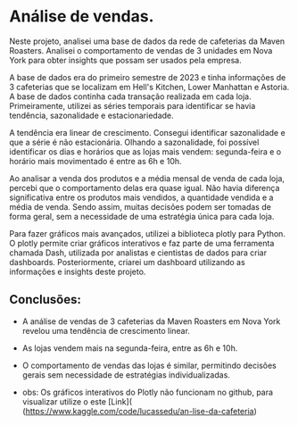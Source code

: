 # Análise de vendas.

Neste projeto, analisei uma base de dados da rede de cafeterias da Maven Roasters. Analisei o comportamento de vendas de 3 unidades em Nova York para obter insights que possam ser usados pela empresa.

A base de dados era do primeiro semestre de 2023 e tinha informações de 3 cafeterias que se localizam em Hell's Kitchen, Lower Manhattan e Astoria. A base de dados continha cada transação realizada em cada loja. Primeiramente, utilizei as séries temporais para identificar se havia tendência, sazonalidade e estacionariedade.

A tendência era linear de crescimento. Consegui identificar sazonalidade e que a série é não estacionária. Olhando a sazonalidade, foi possível identificar os dias e horários que as lojas mais vendem: segunda-feira e o horário mais movimentado é entre as 6h e 10h.

Ao analisar a venda dos produtos e a média mensal de venda de cada loja, percebi que o comportamento delas era quase igual. Não havia diferença significativa entre os produtos mais vendidos, a quantidade vendida e a média de venda. Sendo assim, muitas decisões podem ser tomadas de forma geral, sem a necessidade de uma estratégia única para cada loja.

Para fazer gráficos mais avançados, utilizei a biblioteca plotly para Python. O plotly permite criar gráficos interativos e faz parte de uma ferramenta chamada Dash, utilizada por analistas e cientistas de dados para criar dashboards. Posteriormente, criarei um dashboard utilizando as informações e insights deste projeto.

## **Conclusões:**

- A análise de vendas de 3 cafeterias da Maven Roasters em Nova York revelou uma tendência de crescimento linear.
- As lojas vendem mais na segunda-feira, entre as 6h e 10h.
- O comportamento de vendas das lojas é similar, permitindo decisões gerais sem necessidade de estratégias individualizadas.

- obs: Os gráficos interativos do Plotly não funcionam no github, para visualizar utilize o este [Link](
(https://www.kaggle.com/code/lucassedu/an-lise-da-cafeteria)
